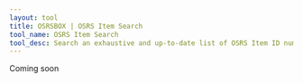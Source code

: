 ```yaml
---
layout: tool
title: OSRSBOX | OSRS Item Search
tool_name: OSRS Item Search
tool_desc: Search an exhaustive and up-to-date list of OSRS Item ID numbers
---
```


Coming soon
